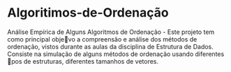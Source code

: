 # Algoritimos-de-Ordenação

Análise Empírica de Alguns Algoritmos de Ordenação - Este projeto tem como principal objevo a
compreensão e análise dos métodos de ordenação, vistos durante as aulas da disciplina de Estrutura de
Dados.
Consiste na simulação de alguns métodos de ordenação usando diferentes pos de estruturas, diferentes
tamanhos de vetores.
